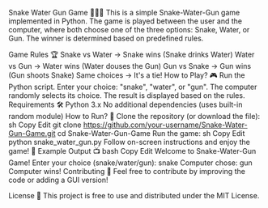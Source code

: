 Snake Water Gun Game 🐍💦🔫
This is a simple Snake-Water-Gun game implemented in Python. The game is played between the user and the computer, where both choose one of the three options: Snake, Water, or Gun. The winner is determined based on predefined rules.

Game Rules 🏆
Snake vs Water → Snake wins (Snake drinks Water)
Water vs Gun → Water wins (Water douses the Gun)
Gun vs Snake → Gun wins (Gun shoots Snake)
Same choices → It's a tie!
How to Play? 🎮
Run the Python script.
Enter your choice: "snake", "water", or "gun".
The computer randomly selects its choice.
The result is displayed based on the rules.
Requirements 🛠️
Python 3.x
No additional dependencies (uses built-in random module)
How to Run? 🚀
Clone the repository (or download the file):
sh
Copy
Edit
git clone https://github.com/your-username/Snake-Water-Gun-Game.git
cd Snake-Water-Gun-Game
Run the game:
sh
Copy
Edit
python snake_water_gun.py
Follow on-screen instructions and enjoy the game! 🎉
Example Output 📺
bash
Copy
Edit
Welcome to Snake-Water-Gun Game!
Enter your choice (snake/water/gun): snake
Computer chose: gun
Computer wins!
Contributing 🤝
Feel free to contribute by improving the code or adding a GUI version!

License 📜
This project is free to use and distributed under the MIT License.
